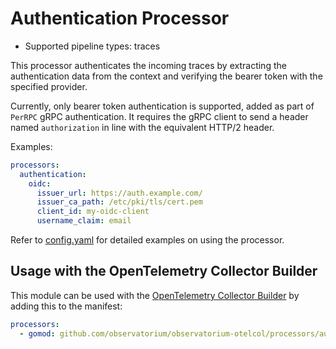 # Authentication Processor

* Supported pipeline types: traces

This processor authenticates the incoming traces by extracting the authentication data from the context
and verifying the bearer token with the specified provider.

Currently, only bearer token authentication is supported, added as part of `PerRPC` gRPC authentication.
It requires the gRPC client to send a header named `authorization` in line with the equivalent HTTP/2 header.

Examples:
```yaml
processors:
  authentication:
    oidc:
      issuer_url: https://auth.example.com/
      issuer_ca_path: /etc/pki/tls/cert.pem
      client_id: my-oidc-client
      username_claim: email
```

Refer to [config.yaml](./testdata/config.yaml) for detailed examples on using the processor.

## Usage with the OpenTelemetry Collector Builder

This module can be used with the [OpenTelemetry Collector Builder](https://github.com/observatorium/opentelemetry-collector-builder) by adding this to the manifest:

```yaml
processors:
  - gomod: github.com/observatorium/observatorium-otelcol/processors/authenticationprocessor
```
